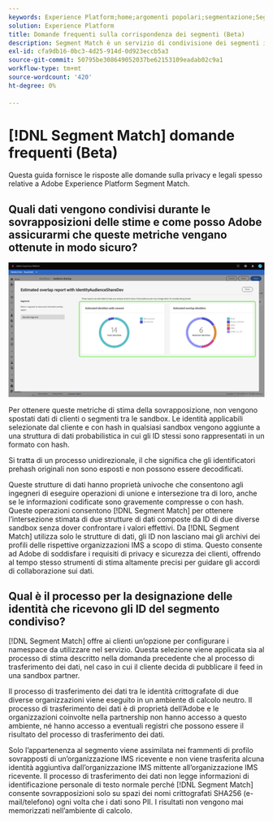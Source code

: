 ```yaml
---
keywords: Experience Platform;home;argomenti popolari;segmentazione;Segmentazione;Corrispondenza segmento;corrispondenza segmento
solution: Experience Platform
title: Domande frequenti sulla corrispondenza dei segmenti (Beta)
description: Segment Match è un servizio di condivisione dei segmenti in Adobe Experience Platform che consente a due o più utenti di Platform di scambiare dati sui segmenti in modo sicuro, gestito e rispettoso della privacy.
exl-id: cfa9db16-0bc3-4d25-914d-0d923eccb5a3
source-git-commit: 50795be308649052037be62153109eadab02c9a1
workflow-type: tm+mt
source-wordcount: '420'
ht-degree: 0%

---
```


# [!DNL Segment Match] domande frequenti (Beta)

Questa guida fornisce le risposte alle domande sulla privacy e legali spesso relative a Adobe Experience Platform Segment Match.

## Quali dati vengono condivisi durante le sovrapposizioni delle stime e come posso Adobe assicurarmi che queste metriche vengano ottenute in modo sicuro?

![sovrapposizione report.png](./images/overlap-report.png)

Per ottenere queste metriche di stima della sovrapposizione, non vengono spostati dati di clienti o segmenti tra le sandbox. Le identità applicabili selezionate dal cliente e con hash in qualsiasi sandbox vengono aggiunte a una struttura di dati probabilistica in cui gli ID stessi sono rappresentati in un formato con hash.

Si tratta di un processo unidirezionale, il che significa che gli identificatori prehash originali non sono esposti e non possono essere decodificati.

Queste strutture di dati hanno proprietà univoche che consentono agli ingegneri di eseguire operazioni di unione e intersezione tra di loro, anche se le informazioni codificate sono gravemente compresse o con hash. Queste operazioni consentono [!DNL Segment Match] per ottenere l’intersezione stimata di due strutture di dati composte da ID di due diverse sandbox senza dover confrontare i valori effettivi. Da [!DNL Segment Match] utilizza solo le strutture di dati, gli ID non lasciano mai gli archivi dei profili delle rispettive organizzazioni IMS a scopo di stima. Questo consente ad Adobe di soddisfare i requisiti di privacy e sicurezza dei clienti, offrendo al tempo stesso strumenti di stima altamente precisi per guidare gli accordi di collaborazione sui dati.

## Qual è il processo per la designazione delle identità che ricevono gli ID del segmento condiviso?

[!DNL Segment Match] offre ai clienti un’opzione per configurare i namespace da utilizzare nel servizio. Questa selezione viene applicata sia al processo di stima descritto nella domanda precedente che al processo di trasferimento dei dati, nel caso in cui il cliente decida di pubblicare il feed in una sandbox partner.

Il processo di trasferimento dei dati tra le identità crittografate di due diverse organizzazioni viene eseguito in un ambiente di calcolo neutro. Il processo di trasferimento dei dati è di proprietà dell’Adobe e le organizzazioni coinvolte nella partnership non hanno accesso a questo ambiente, né hanno accesso a eventuali registri che possono essere il risultato del processo di trasferimento dei dati.

Solo l’appartenenza al segmento viene assimilata nei frammenti di profilo sovrapposti di un’organizzazione IMS ricevente e non viene trasferita alcuna identità aggiuntiva dall’organizzazione IMS mittente all’organizzazione IMS ricevente. Il processo di trasferimento dei dati non legge informazioni di identificazione personale di testo normale perché [!DNL Segment Match] consente sovrapposizioni solo su spazi dei nomi crittografati SHA256 (e-mail/telefono) ogni volta che i dati sono PII. I risultati non vengono mai memorizzati nell’ambiente di calcolo.
